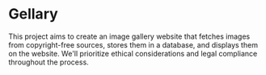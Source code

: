# Gellary
This project aims to create an image gallery website that fetches images from copyright-free sources, stores them in a database, and displays them on the website. We'll prioritize ethical considerations and legal compliance throughout the process.

#
